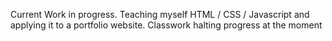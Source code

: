 Current Work in progress. Teaching myself HTML / CSS / Javascript and applying it to a portfolio website.
Classwork halting progress at the moment
